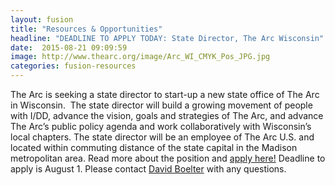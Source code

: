 ```yaml
---
layout: fusion
title: "Resources & Opportunities"
headline: "DEADLINE TO APPLY TODAY: State Director, The Arc Wisconsin"
date:  2015-08-21 09:09:59
image: http://www.thearc.org/image/Arc_WI_CMYK_Pos_JPG.jpg
categories: fusion-resources
---
```

The Arc is seeking a state director to start-up a new state office of The Arc in Wisconsin.  The state director will build a growing movement of people with I/DD, advance the vision, goals and strategies of The Arc, and advance The Arc’s public policy agenda and work collaboratively with Wisconsin’s local chapters. The state director will be an employee of The Arc U.S. and located within commuting distance of the state capital in the Madison metropolitan area. Read more about the position and <a href="https://thearc.recruiterbox.com/jobs/fk067wd">apply here!</a> Deadline to apply is August 1. Please contact <a href="mailto:dboelter@arcfdl.org">David Boelter</a> with any questions.
